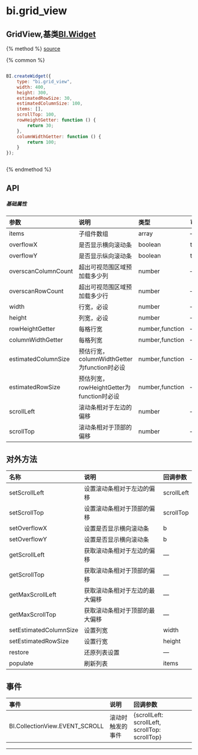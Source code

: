 # bi.grid_view

## GridView,基类[BI.Widget](/core/widget.md)

{% method %}
[source](https://jsfiddle.net/fineui/fkntzLq5/)

{% common %}
```javascript

BI.createWidget({
    type: "bi.grid_view",
    width: 400,
    height: 300,
    estimatedRowSize: 30,
    estimatedColumnSize: 100,
    items: [],
    scrollTop: 100,
    rowHeightGetter: function () {
        return 30;
    },
    columnWidthGetter: function () {
        return 100;
    }
});



```

{% endmethod %}

## API
##### 基础属性
| 参数    | 说明           | 类型  | 可选值 | 默认值
| :------ |:-------------  | :-----| :----|:----
| items | 子组件数组 | array | —  | [ ] |
| overflowX | 是否显示横向滚动条| boolean | true,false | true |
| overflowY | 是否显示纵向滚动条 | boolean | true,false | true |
| overscanColumnCount| 超出可视范围区域预加载多少列 | number|— | 0 |
| overscanRowCount| 超出可视范围区域预加载多少行 | number | — | 0 |
| width | 行宽，必设 |number| — | —  |
| height | 列宽，必设 | number | —| — |
| rowHeightGetter| 每格行宽 |number,function | —| function  |
| columnWidthGetter| 每格列宽 | number,function |— | function |
| estimatedColumnSize| 预估行宽，columnWidthGetter为function时必设 |number,function |— | function  |
| estimatedRowSize | 预估列宽，rowHeightGetter为function时必设 | number,function | —| function |
| scrollLeft | 滚动条相对于左边的偏移 | number | — | 0 |
| scrollTop |  滚动条相对于顶部的偏移 | number |  —|0 |




## 对外方法
| 名称     | 说明                           |  回调参数     
| :------ |:-------------                  | :-----   
| setScrollLeft | 设置滚动条相对于左边的偏移 | scrollLeft|
| setScrollTop | 设置滚动条相对于顶部的偏移 | scrollTop |
| setOverflowX | 设置是否显示横向滚动条 | b |
| setOverflowY | 设置是否显示横向滚动条 | b|
| getScrollLeft | 获取滚动条相对于左边的偏移 | —|
| getScrollTop | 获取滚动条相对于顶部的偏移 | — |
| getMaxScrollLeft | 获取滚动条相对于左边的最大偏移 | — |
| getMaxScrollTop | 获取滚动条相对于顶部的最大偏移 |—|
| setEstimatedColumnSize | 设置列宽 |width|
| setEstimatedRowSize | 设置行宽 | height |
| restore | 还原列表设置 | — |
| populate | 刷新列表 | items |

## 事件
| 事件     | 说明                           |  回调参数
| :------ |:------------- |:----------|
|BI.CollectionView.EVENT_SCROLL|    滚动时触发的事件 | {scrollLeft: scrollLeft, scrollTop: scrollTop} |


---



